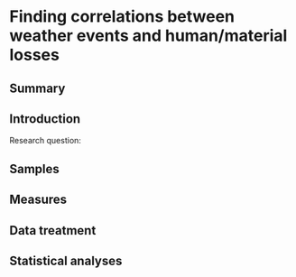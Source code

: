 # Finding correlations between weather events and human/material losses

## Summary

## Introduction

Research question: 

## Samples

## Measures

## Data treatment

## Statistical analyses

[comment]: # ( vim: set filetype=markdown fileformat=unix nowrap spell spelllang=en_us: )

